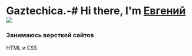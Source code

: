 # Gaztechica.-# Hi there, I'm [Евгений](https://github.com/Gaztechica) ![](https://github.com/blackcater/blackcater/raw/main/images/Hi.gif) 
### Занимаюсь версткой сайтов
HTML и CSS
